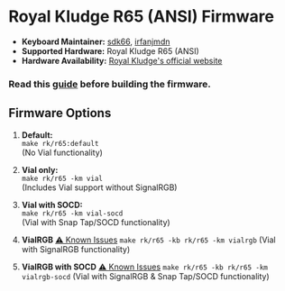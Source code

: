 # Royal Kludge R65 (ANSI) Firmware

* **Keyboard Maintainer:** [sdk66](https://github.com/sdk66), [irfanjmdn](https://github.com/irfanjmdn)
* **Supported Hardware:** Royal Kludge R65 (ANSI)
* **Hardware Availability:** [Royal Kludge's official website](http://www.rkgaming.com)

### Read this [guide](https://github.com/irfanjmdn/r65/tree/vialrgb#guide) before building the firmware. 

## Firmware Options

1. **Default:**  
   `make rk/r65:default`  
   (No Vial functionality)

2. **Vial only:**  
   `make rk/r65 -km vial`  
   (Includes Vial support without SignalRGB)

3. **Vial with SOCD:**  
   `make rk/r65 -km vial-socd`  
   (Vial with Snap Tap/SOCD functionality)

   
4. **VialRGB** [⚠ Known Issues](https://github.com/irfanjmdn/r65/tree/vialrgb#known-issues)
   `make rk/r65 -kb rk/r65 -km vialrgb`
   (Vial with SignalRGB functionality)

5. **VialRGB with SOCD** [⚠ Known Issues](https://github.com/irfanjmdn/r65/tree/vialrgb#known-issues)
   `make rk/r65 -kb rk/r65 -km vialrgb-socd`
   (Vial with SignalRGB & Snap Tap/SOCD functionality)